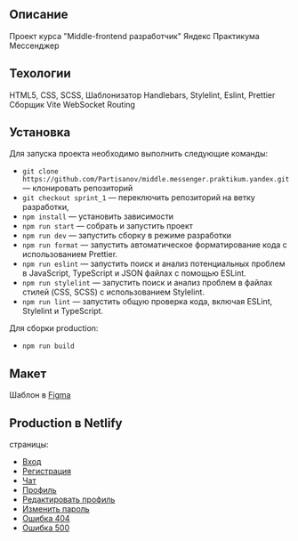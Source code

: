 ## Описание

Проект курса "Middle-frontend разработчик" Яндекс Практикума
Мессенджер

## Техологии

HTML5, CSS, SCSS,
Шаблонизатор Handlebars,
Stylelint, Eslint, Prettier
Сборщик Vite
WebSocket
Routing

## Установка

Для запуска проекта необходимо выполнить следующие команды:

- `git clone https://github.com/Partisanov/middle.messenger.praktikum.yandex.git` — клонировать репозиторий
- `git checkout sprint_1` — переключить репозиторий на ветку разработки,
- `npm install` — установить зависимости
- `npm run start` — собрать и запустить проект
- `npm run dev` — запустить сборку в режиме разработки
- `npm run format` — запустить автоматическое форматирование кода с использованием Prettier.
- `npm run eslint` — запустить поиск и анализ потенциальных проблем в JavaScript, TypeScript и JSON файлах с помощью
  ESLint.
- `npm run stylelint` — запустить поиск и анализ проблем в файлах стилей (CSS, SCSS) с использованием Stylelint.
- `npm run lint` — запустить общую проверка кода, включая ESLint, Stylelint и TypeScript.

Для сборки production:

- `npm run build`

## Макет

Шаблон в [Figma](https://www.figma.com/file/jF5fFFzgGOxQeB4CmKWTiE/Chat_external_link?node-id=0%3A1)

## Production в Netlify

страницы:

- [Вход](https://super-kulfi-023af6.netlify.app/?page=login)
- [Регистрация](https://super-kulfi-023af6.netlify.app/?page=registration)
- [Чат](https://super-kulfi-023af6.netlify.app/?page=messenger)
- [Профиль](https://super-kulfi-023af6.netlify.app/?page=profile)
- [Редактировать профиль](https://super-kulfi-023af6.netlify.app/?page=editProfile)
- [Изменить пароль](https://super-kulfi-023af6.netlify.app/?page=changePassword)
- [Ошибка 404](https://super-kulfi-023af6.netlify.app/?page=notFound)
- [Ошибка 500](https://super-kulfi-023af6.netlify.app/?page=internalError)
